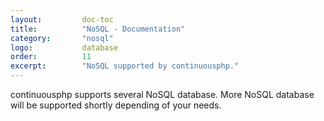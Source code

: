 ```yaml
---
layout:         doc-toc
title:          "NoSQL - Documentation"
category:       "nosql"
logo:           database
order:          11
excerpt:        "NoSQL supported by continuousphp."
---
```

continuousphp supports several NoSQL database. More NoSQL database will be supported shortly depending of your needs.

